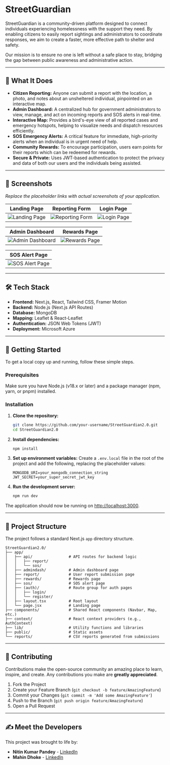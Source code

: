 # StreetGuardian

StreetGuardian is a community-driven platform designed to connect individuals experiencing homelessness with the support they need. By enabling citizens to easily report sightings and administrators to coordinate responses, we aim to create a faster, more effective path to shelter and safety.

Our mission is to ensure no one is left without a safe place to stay, bridging the gap between public awareness and administrative action.

---

## 🌟 What It Does

-   **Citizen Reporting:** Anyone can submit a report with the location, a photo, and notes about an unsheltered individual, pinpointed on an interactive map.
-   **Admin Dashboard:** A centralized hub for government administrators to view, manage, and act on incoming reports and SOS alerts in real-time.
-   **Interactive Map:** Provides a bird's-eye view of all reported cases and emergency hotspots, helping to visualize needs and dispatch resources efficiently.
-   **SOS Emergency Alerts:** A critical feature for immediate, high-priority alerts when an individual is in urgent need of help.
-   **Community Rewards:** To encourage participation, users earn points for their reports which can be redeemed for rewards.
-   **Secure & Private:** Uses JWT-based authentication to protect the privacy and data of both our users and the individuals being assisted.

---

## 📸 Screenshots

*Replace the placeholder links with actual screenshots of your application.*

| Landing Page                                     | Reporting Form                                 | Login Page                                     |
| ------------------------------------------------ | ---------------------------------------------- | ---------------------------------------------- |
| ![Landing Page](https://ibb.co/CKnrtmk6) | ![Reporting Form](https://ibb.co/C5LGnTpL) | ![Login Page](https://ibb.co/B5H7k9wZ) |

| Admin Dashboard                                  | Rewards Page                                     |
| ------------------------------------------------ | ------------------------------------------------ |
| ![Admin Dashboard](https://ibb.co/2B2myVt) | ![Rewards Page](https://ibb.co/PGNXHpPq) |

| SOS Alert Page                                   |
| ------------------------------------------------ |
| ![SOS Alert Page](https://ibb.co/cfmccCW) |

---

## 🛠️ Tech Stack

-   **Frontend:** Next.js, React, Tailwind CSS, Framer Motion
-   **Backend:** Node.js (Next.js API Routes)
-   **Database:** MongoDB
-   **Mapping:** Leaflet & React-Leaflet
-   **Authentication:** JSON Web Tokens (JWT)
-   **Deployment:** Microsoft Azure

---

## 🚀 Getting Started

To get a local copy up and running, follow these simple steps.

### Prerequisites

Make sure you have Node.js (v18.x or later) and a package manager (npm, yarn, or pnpm) installed.

### Installation

1.  **Clone the repository:**
    ```sh
    git clone https://github.com/your-username/StreetGuardian2.0.git
    cd StreetGuardian2.0
    ```

2.  **Install dependencies:**
    ```sh
    npm install
    ```

3.  **Set up environment variables:**
    Create a `.env.local` file in the root of the project and add the following, replacing the placeholder values:
    ```env
    MONGODB_URI=your_mongodb_connection_string
    JWT_SECRET=your_super_secret_jwt_key
    ```

4.  **Run the development server:**
    ```sh
    npm run dev
    ```

The application should now be running on [http://localhost:3000](http://localhost:3000).

---

## 📂 Project Structure

The project follows a standard Next.js `app` directory structure.

```
StreetGuardian2.0/
├── app/
│   ├── api/                # API routes for backend logic
│   │   ├── report/
│   │   └── sos/
│   ├── admindash/          # Admin dashboard page
│   ├── report/             # User report submission page
│   ├── rewards/            # Rewards page
│   ├── sos/                # SOS alert page
│   ├── (auth)/             # Route group for auth pages
│   │   ├── login/
│   │   └── register/
│   ├── layout.tsx          # Root layout
│   └── page.jsx            # Landing page
├── components/             # Shared React components (Navbar, Map, etc.)
├── context/                # React context providers (e.g., AuthContext)
├── lib/                    # Utility functions and libraries
├── public/                 # Static assets
└── reports/                # CSV reports generated from submissions
```
---

## 🤝 Contributing

Contributions make the open-source community an amazing place to learn, inspire, and create. Any contributions you make are **greatly appreciated**.

1.  Fork the Project
2.  Create your Feature Branch (`git checkout -b feature/AmazingFeature`)
3.  Commit your Changes (`git commit -m 'Add some AmazingFeature'`)
4.  Push to the Branch (`git push origin feature/AmazingFeature`)
5.  Open a Pull Request

---

## ✍️ Meet the Developers

This project was brought to life by:

-   **Nitin Kumar Pandey** - [LinkedIn](https://linkedin.com/in/nitinkrpandey)
-   **Mahin Dhoke** - [LinkedIn](https://linkedin.com/in/mahindhoke)